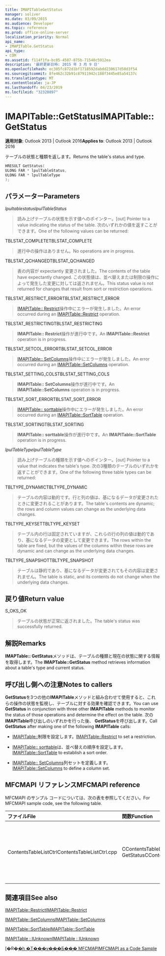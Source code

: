 ```yaml
---
title: IMAPITableGetStatus
manager: soliver
ms.date: 03/09/2015
ms.audience: Developer
ms.topic: reference
ms.prod: office-online-server
localization_priority: Normal
api_name:
- IMAPITable.GetStatus
api_type:
- COM
ms.assetid: f114f1fa-bc05-4587-875b-71548c5912ea
description: '最終更新日時: 2015 年 3 月 9 日'
ms.openlocfilehash: ec305fc872d1bf1718592dabdd230617d50d3f54
ms.sourcegitcommit: 8fe462c32b91c87911942c188f3445e85a54137c
ms.translationtype: MT
ms.contentlocale: ja-JP
ms.lasthandoff: 04/23/2019
ms.locfileid: "32328897"
---
```

# <a name="imapitablegetstatus"></a><span data-ttu-id="ec7b2-103">IMAPITable::GetStatus</span><span class="sxs-lookup"><span data-stu-id="ec7b2-103">IMAPITable::GetStatus</span></span>

  
  
<span data-ttu-id="ec7b2-104">**適用対象**: Outlook 2013 | Outlook 2016</span><span class="sxs-lookup"><span data-stu-id="ec7b2-104">**Applies to**: Outlook 2013 | Outlook 2016</span></span> 
  
<span data-ttu-id="ec7b2-105">テーブルの状態と種類を返します。</span><span class="sxs-lookup"><span data-stu-id="ec7b2-105">Returns the table's status and type.</span></span>
  
```cpp
HRESULT GetStatus(
ULONG FAR * lpulTableStatus,
ULONG FAR * lpulTableType
);
```

## <a name="parameters"></a><span data-ttu-id="ec7b2-106">パラメーター</span><span class="sxs-lookup"><span data-stu-id="ec7b2-106">Parameters</span></span>

 <span data-ttu-id="ec7b2-107">_lpultablestatus_</span><span class="sxs-lookup"><span data-stu-id="ec7b2-107">_lpulTableStatus_</span></span>
  
> <span data-ttu-id="ec7b2-108">読み上げテーブルの状態を示す値へのポインター。</span><span class="sxs-lookup"><span data-stu-id="ec7b2-108">[out] Pointer to a value indicating the status of the table.</span></span> <span data-ttu-id="ec7b2-109">次のいずれかの値を返すことができます。</span><span class="sxs-lookup"><span data-stu-id="ec7b2-109">One of the following values can be returned:</span></span>
    
<span data-ttu-id="ec7b2-110">TBLSTAT_COMPLETE</span><span class="sxs-lookup"><span data-stu-id="ec7b2-110">TBLSTAT_COMPLETE</span></span> 
  
> <span data-ttu-id="ec7b2-111">進行中の操作はありません。</span><span class="sxs-lookup"><span data-stu-id="ec7b2-111">No operations are in progress.</span></span>
    
<span data-ttu-id="ec7b2-112">TBLSTAT_QCHANGED</span><span class="sxs-lookup"><span data-stu-id="ec7b2-112">TBLSTAT_QCHANGED</span></span> 
  
> <span data-ttu-id="ec7b2-113">表の内容が expectantly 変更されました。</span><span class="sxs-lookup"><span data-stu-id="ec7b2-113">The contents of the table have expectantly changed.</span></span> <span data-ttu-id="ec7b2-114">この状態値は、並べ替えまたは制限の操作によって発生した変更に対しては返されません。</span><span class="sxs-lookup"><span data-stu-id="ec7b2-114">This status value is not returned for changes that result from sort or restriction operations.</span></span>
    
<span data-ttu-id="ec7b2-115">TBLSTAT_RESTRICT_ERROR</span><span class="sxs-lookup"><span data-stu-id="ec7b2-115">TBLSTAT_RESTRICT_ERROR</span></span> 
  
> <span data-ttu-id="ec7b2-116">[IMAPITable:: Restrict](imapitable-restrict.md)操作中にエラーが発生しました。</span><span class="sxs-lookup"><span data-stu-id="ec7b2-116">An error occurred during an [IMAPITable::Restrict](imapitable-restrict.md) operation.</span></span> 
    
<span data-ttu-id="ec7b2-117">TBLSTAT_RESTRICTING</span><span class="sxs-lookup"><span data-stu-id="ec7b2-117">TBLSTAT_RESTRICTING</span></span> 
  
> <span data-ttu-id="ec7b2-118">**IMAPITable:: Restrict**操作が進行中です。</span><span class="sxs-lookup"><span data-stu-id="ec7b2-118">An **IMAPITable::Restrict** operation is in progress.</span></span> 
    
<span data-ttu-id="ec7b2-119">TBLSTAT_SETCOL_ERROR</span><span class="sxs-lookup"><span data-stu-id="ec7b2-119">TBLSTAT_SETCOL_ERROR</span></span> 
  
> <span data-ttu-id="ec7b2-120">[IMAPITable:: SetColumns](imapitable-setcolumns.md)操作中にエラーが発生しました。</span><span class="sxs-lookup"><span data-stu-id="ec7b2-120">An error occurred during an [IMAPITable::SetColumns](imapitable-setcolumns.md) operation.</span></span> 
    
<span data-ttu-id="ec7b2-121">TBLSTAT_SETTING_COLS</span><span class="sxs-lookup"><span data-stu-id="ec7b2-121">TBLSTAT_SETTING_COLS</span></span> 
  
> <span data-ttu-id="ec7b2-122">**IMAPITable:: SetColumns**操作が進行中です。</span><span class="sxs-lookup"><span data-stu-id="ec7b2-122">An **IMAPITable::SetColumns** operation is in progress.</span></span> 
    
<span data-ttu-id="ec7b2-123">TBLSTAT_SORT_ERROR</span><span class="sxs-lookup"><span data-stu-id="ec7b2-123">TBLSTAT_SORT_ERROR</span></span> 
  
> <span data-ttu-id="ec7b2-124">[IMAPITable:: sorttable](imapitable-sorttable.md)操作中にエラーが発生しました。</span><span class="sxs-lookup"><span data-stu-id="ec7b2-124">An error occurred during an [IMAPITable::SortTable](imapitable-sorttable.md) operation.</span></span> 
    
<span data-ttu-id="ec7b2-125">TBLSTAT_SORTING</span><span class="sxs-lookup"><span data-stu-id="ec7b2-125">TBLSTAT_SORTING</span></span> 
  
> <span data-ttu-id="ec7b2-126">**IMAPITable:: sorttable**操作が進行中です。</span><span class="sxs-lookup"><span data-stu-id="ec7b2-126">An **IMAPITable::SortTable** operation is in progress.</span></span> 
    
 <span data-ttu-id="ec7b2-127">_lpulTableType_</span><span class="sxs-lookup"><span data-stu-id="ec7b2-127">_lpulTableType_</span></span>
  
> <span data-ttu-id="ec7b2-128">読み上げテーブルの種類を示す値へのポインター。</span><span class="sxs-lookup"><span data-stu-id="ec7b2-128">[out] Pointer to a value that indicates the table's type.</span></span> <span data-ttu-id="ec7b2-129">次の3種類のテーブルのいずれかを返すことができます。</span><span class="sxs-lookup"><span data-stu-id="ec7b2-129">One of the following three table types can be returned:</span></span>
    
<span data-ttu-id="ec7b2-130">TBLTYPE_DYNAMIC</span><span class="sxs-lookup"><span data-stu-id="ec7b2-130">TBLTYPE_DYNAMIC</span></span> 
  
> <span data-ttu-id="ec7b2-131">テーブルの内容は動的です。行と列の値は、基になるデータが変更されたときに変更されることがあります。</span><span class="sxs-lookup"><span data-stu-id="ec7b2-131">The table's contents are dynamic; the rows and column values can change as the underlying data changes.</span></span>
    
<span data-ttu-id="ec7b2-132">TBLTYPE_KEYSET</span><span class="sxs-lookup"><span data-stu-id="ec7b2-132">TBLTYPE_KEYSET</span></span> 
  
> <span data-ttu-id="ec7b2-133">テーブル内の行は固定されていますが、これらの行の列の値は動的であり、基になるデータの変更として変更できます。</span><span class="sxs-lookup"><span data-stu-id="ec7b2-133">The rows within the table are fixed, but the values of the columns within these rows are dynamic and can change as the underlying data changes.</span></span>
    
<span data-ttu-id="ec7b2-134">TBLTYPE_SNAPSHOT</span><span class="sxs-lookup"><span data-stu-id="ec7b2-134">TBLTYPE_SNAPSHOT</span></span> 
  
> <span data-ttu-id="ec7b2-135">テーブルは静的であり、基になるデータが変更されてもその内容は変更されません。</span><span class="sxs-lookup"><span data-stu-id="ec7b2-135">The table is static, and its contents do not change when the underlying data changes.</span></span>
    
## <a name="return-value"></a><span data-ttu-id="ec7b2-136">戻り値</span><span class="sxs-lookup"><span data-stu-id="ec7b2-136">Return value</span></span>

<span data-ttu-id="ec7b2-137">S_OK</span><span class="sxs-lookup"><span data-stu-id="ec7b2-137">S_OK</span></span> 
  
> <span data-ttu-id="ec7b2-138">テーブルの状態が正常に返されました。</span><span class="sxs-lookup"><span data-stu-id="ec7b2-138">The table's status was successfully returned.</span></span>
    
## <a name="remarks"></a><span data-ttu-id="ec7b2-139">解説</span><span class="sxs-lookup"><span data-stu-id="ec7b2-139">Remarks</span></span>

<span data-ttu-id="ec7b2-140">**IMAPTable:: GetStatus**メソッドは、テーブルの種類と現在の状態に関する情報を取得します。</span><span class="sxs-lookup"><span data-stu-id="ec7b2-140">The **IMAPTable::GetStatus** method retrieves information about a table's type and current status.</span></span> 
  
## <a name="notes-to-callers"></a><span data-ttu-id="ec7b2-141">呼び出し側への注意</span><span class="sxs-lookup"><span data-stu-id="ec7b2-141">Notes to callers</span></span>

<span data-ttu-id="ec7b2-142">**GetStatus**を3つの他の**IMAPITable**メソッドと組み合わせて使用すると、これらの操作の状態を監視し、テーブルに対する効果を確認できます。</span><span class="sxs-lookup"><span data-stu-id="ec7b2-142">You can use **GetStatus** in conjunction with three other **IMAPITable** methods to monitor the status of those operations and determine the effect on the table.</span></span> <span data-ttu-id="ec7b2-143">次の**IMAPITable**呼び出しのいずれかを行った後、 **GetStatus**を呼び出します。</span><span class="sxs-lookup"><span data-stu-id="ec7b2-143">Call **GetStatus** after making one of the following **IMAPITable** calls:</span></span> 
  
- <span data-ttu-id="ec7b2-144">[IMAPITable::](imapitable-restrict.md)制限を設定します。</span><span class="sxs-lookup"><span data-stu-id="ec7b2-144">[IMAPITable::Restrict](imapitable-restrict.md) to set a restriction.</span></span> 
    
- <span data-ttu-id="ec7b2-145">[IMAPITable:: sorttable](imapitable-sorttable.md)は、並べ替えの順序を設定します。</span><span class="sxs-lookup"><span data-stu-id="ec7b2-145">[IMAPITable::SortTable](imapitable-sorttable.md) to establish a sort order.</span></span> 
    
- <span data-ttu-id="ec7b2-146">[IMAPITable:: SetColumns](imapitable-setcolumns.md)列セットを定義します。</span><span class="sxs-lookup"><span data-stu-id="ec7b2-146">[IMAPITable::SetColumns](imapitable-setcolumns.md) to define a column set.</span></span> 
    
## <a name="mfcmapi-reference"></a><span data-ttu-id="ec7b2-147">MFCMAPI リファレンス</span><span class="sxs-lookup"><span data-stu-id="ec7b2-147">MFCMAPI reference</span></span>

<span data-ttu-id="ec7b2-148">MFCMAPI のサンプル コードについては、次の表を参照してください。</span><span class="sxs-lookup"><span data-stu-id="ec7b2-148">For MFCMAPI sample code, see the following table.</span></span>
  
|<span data-ttu-id="ec7b2-149">**ファイル**</span><span class="sxs-lookup"><span data-stu-id="ec7b2-149">**File**</span></span>|<span data-ttu-id="ec7b2-150">**関数**</span><span class="sxs-lookup"><span data-stu-id="ec7b2-150">**Function**</span></span>|<span data-ttu-id="ec7b2-151">**コメント**</span><span class="sxs-lookup"><span data-stu-id="ec7b2-151">**Comment**</span></span>|
|:-----|:-----|:-----|
|<span data-ttu-id="ec7b2-152">ContentsTableListCtrl</span><span class="sxs-lookup"><span data-stu-id="ec7b2-152">ContentsTableListCtrl.cpp</span></span>  <br/> |<span data-ttu-id="ec7b2-153">CContentsTableListCtrl:: GetStatus</span><span class="sxs-lookup"><span data-stu-id="ec7b2-153">CContentsTableListCtrl::GetStatus</span></span>  <br/> |<span data-ttu-id="ec7b2-154">mfcmapi は、 **IMAPITable:: GetStatus**メソッドを使用して、テーブルの状態を報告します。</span><span class="sxs-lookup"><span data-stu-id="ec7b2-154">MFCMAPI uses the **IMAPITable::GetStatus** method to report the status of a table.</span></span>  <br/> |
   
## <a name="see-also"></a><span data-ttu-id="ec7b2-155">関連項目</span><span class="sxs-lookup"><span data-stu-id="ec7b2-155">See also</span></span>



[<span data-ttu-id="ec7b2-156">IMAPITable::Restrict</span><span class="sxs-lookup"><span data-stu-id="ec7b2-156">IMAPITable::Restrict</span></span>](imapitable-restrict.md)
  
[<span data-ttu-id="ec7b2-157">IMAPITable::SetColumns</span><span class="sxs-lookup"><span data-stu-id="ec7b2-157">IMAPITable::SetColumns</span></span>](imapitable-setcolumns.md)
  
[<span data-ttu-id="ec7b2-158">IMAPITable::SortTable</span><span class="sxs-lookup"><span data-stu-id="ec7b2-158">IMAPITable::SortTable</span></span>](imapitable-sorttable.md)
  
[<span data-ttu-id="ec7b2-159">IMAPITable : IUnknown</span><span class="sxs-lookup"><span data-stu-id="ec7b2-159">IMAPITable : IUnknown</span></span>](imapitableiunknown.md)


<span data-ttu-id="ec7b2-160">[�R�[�h �T���v���Ƃ��� MFCMAPI](mfcmapi-as-a-code-sample.md)</span><span class="sxs-lookup"><span data-stu-id="ec7b2-160">[MFCMAPI as a Code Sample](mfcmapi-as-a-code-sample.md)</span></span>

